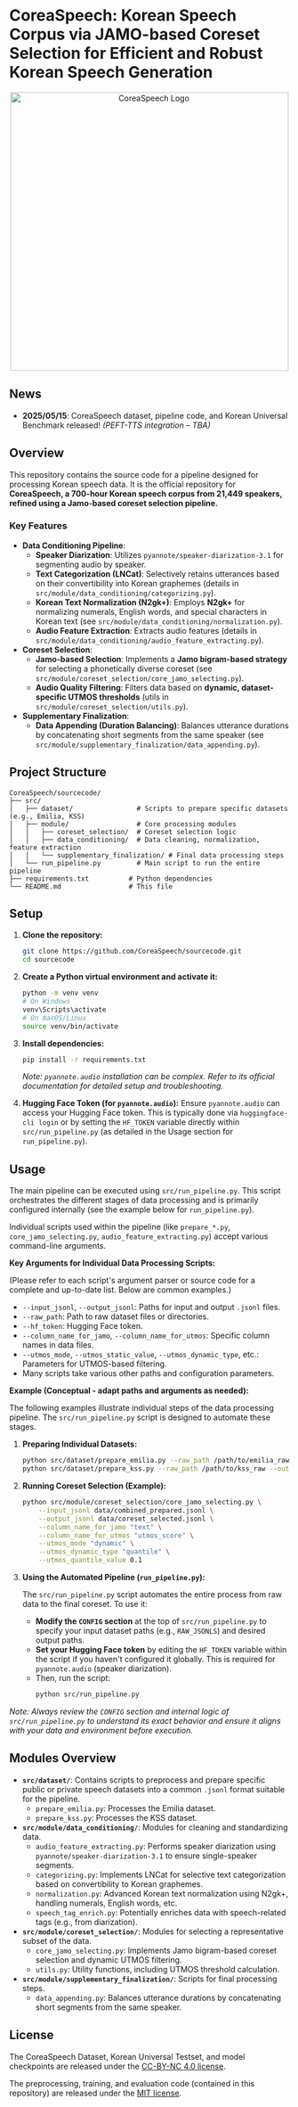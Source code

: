 # CoreaSpeech: Korean Speech Corpus via JAMO-based Coreset Selection for Efficient and Robust Korean Speech Generation

<div align="center">
  <img width="500px" src="./assets/coreaspeech_logo.png" alt="CoreaSpeech Logo">
</div>

## News
- **2025/05/15**: CoreaSpeech dataset, pipeline code, and Korean Universal Benchmark released! *(PEFT-TTS integration – TBA)*

## Overview
This repository contains the source code for a pipeline designed for processing Korean speech data. It is the official repository for **CoreaSpeech, a 700-hour Korean speech corpus from 21,449 speakers, refined using a Jamo-based coreset selection pipeline.**

### Key Features
- **Data Conditioning Pipeline**:
    - **Speaker Diarization**: Utilizes `pyannote/speaker-diarization-3.1` for segmenting audio by speaker.
    - **Text Categorization (LNCat)**: Selectively retains utterances based on their convertibility into Korean graphemes (details in `src/module/data_conditioning/categorizing.py`).
    - **Korean Text Normalization (N2gk+)**: Employs **N2gk+** for normalizing numerals, English words, and special characters in Korean text (see `src/module/data_conditioning/normalization.py`).
    - **Audio Feature Extraction**: Extracts audio features (details in `src/module/data_conditioning/audio_feature_extracting.py`).
- **Coreset Selection**:
    - **Jamo-based Selection**: Implements a **Jamo bigram-based strategy** for selecting a phonetically diverse coreset (see `src/module/coreset_selection/core_jamo_selecting.py`).
    - **Audio Quality Filtering**: Filters data based on **dynamic, dataset-specific UTMOS thresholds** (utils in `src/module/coreset_selection/utils.py`).
- **Supplementary Finalization**:
    - **Data Appending (Duration Balancing)**: Balances utterance durations by concatenating short segments from the same speaker (see `src/module/supplementary_finalization/data_appending.py`).

## Project Structure

```
CoreaSpeech/sourcecode/
├── src/
│   ├── dataset/                # Scripts to prepare specific datasets (e.g., Emilia, KSS)
│   ├── module/                 # Core processing modules
│   │   ├── coreset_selection/  # Coreset selection logic
│   │   ├── data_conditioning/  # Data cleaning, normalization, feature extraction
│   │   └── supplementary_finalization/ # Final data processing steps
│   └── run_pipeline.py         # Main script to run the entire pipeline
├── requirements.txt          # Python dependencies
└── README.md                 # This file
```

## Setup

1.  **Clone the repository:**
    ```bash
    git clone https://github.com/CoreaSpeech/sourcecode.git
    cd sourcecode
    ```

2.  **Create a Python virtual environment and activate it:**
    ```bash
    python -m venv venv
    # On Windows
    venv\Scripts\activate
    # On macOS/Linux
    source venv/bin/activate
    ```

3.  **Install dependencies:**
    ```bash
    pip install -r requirements.txt
    ```
    *Note: `pyannote.audio` installation can be complex. Refer to its official documentation for detailed setup and troubleshooting.*

4.  **Hugging Face Token (for `pyannote.audio`):**
    Ensure `pyannote.audio` can access your Hugging Face token. This is typically done via `huggingface-cli login` or by setting the `HF_TOKEN` variable directly within `src/run_pipeline.py` (as detailed in the Usage section for `run_pipeline.py`).

## Usage

The main pipeline can be executed using `src/run_pipeline.py`. This script orchestrates the different stages of data processing and is primarily configured internally (see the example below for `run_pipeline.py`).

Individual scripts used within the pipeline (like `prepare_*.py`, `core_jamo_selecting.py`, `audio_feature_extracting.py`) accept various command-line arguments.

**Key Arguments for Individual Data Processing Scripts:**

(Please refer to each script's argument parser or source code for a complete and up-to-date list. Below are common examples.)

*   `--input_jsonl`, `--output_jsonl`: Paths for input and output `.jsonl` files.
*   `--raw_path`: Path to raw dataset files or directories.
*   `--hf_token`: Hugging Face token.
*   `--column_name_for_jamo`, `--column_name_for_utmos`: Specific column names in data files.
*   `--utmos_mode`, `--utmos_static_value`, `--utmos_dynamic_type`, etc.: Parameters for UTMOS-based filtering.
*   Many scripts take various other paths and configuration parameters.

**Example (Conceptual - adapt paths and arguments as needed):**

The following examples illustrate individual steps of the data processing pipeline. The `src/run_pipeline.py` script is designed to automate these stages.

1.  **Preparing Individual Datasets:**
    ```bash
    python src/dataset/prepare_emilia.py --raw_path /path/to/emilia_raw --output_jsonl data/emilia_prepared.jsonl
    python src/dataset/prepare_kss.py --raw_path /path/to/kss_raw --output_jsonl data/kss_prepared.jsonl
    ```

2.  **Running Coreset Selection (Example):**
    ```bash
    python src/module/coreset_selection/core_jamo_selecting.py \
        --input_jsonl data/combined_prepared.jsonl \
        --output_jsonl data/coreset_selected.jsonl \
        --column_name_for_jamo "text" \
        --column_name_for_utmos "utmos_score" \
        --utmos_mode "dynamic" \
        --utmos_dynamic_type "quantile" \
        --utmos_quantile_value 0.1
    ```

3.  **Using the Automated Pipeline (`run_pipeline.py`):**

    The `src/run_pipeline.py` script automates the entire process from raw data to the final coreset. To use it:
    *   **Modify the `CONFIG` section** at the top of `src/run_pipeline.py` to specify your input dataset paths (e.g., `RAW_JSONLS`) and desired output paths.
    *   **Set your Hugging Face token** by editing the `HF_TOKEN` variable within the script if you haven't configured it globally. This is required for `pyannote.audio` (speaker diarization).
    *   Then, run the script:
        ```bash
        python src/run_pipeline.py
        ```

*Note: Always review the `CONFIG` section and internal logic of `src/run_pipeline.py` to understand its exact behavior and ensure it aligns with your data and environment before execution.*

## Modules Overview

*   **`src/dataset/`**: Contains scripts to preprocess and prepare specific public or private speech datasets into a common `.jsonl` format suitable for the pipeline.
    *   `prepare_emilia.py`: Processes the Emilia dataset.
    *   `prepare_kss.py`: Processes the KSS dataset.
*   **`src/module/data_conditioning/`**: Modules for cleaning and standardizing data.
    *   `audio_feature_extracting.py`: Performs speaker diarization using `pyannote/speaker-diarization-3.1` to ensure single-speaker segments.
    *   `categorizing.py`: Implements LNCat for selective text categorization based on convertibility to Korean graphemes.
    *   `normalization.py`: Advanced Korean text normalization using N2gk+, handling numerals, English words, etc.
    *   `speech_tag_enrich.py`: Potentially enriches data with speech-related tags (e.g., from diarization).
*   **`src/module/coreset_selection/`**: Modules for selecting a representative subset of the data.
    *   `core_jamo_selecting.py`: Implements Jamo bigram-based coreset selection and dynamic UTMOS filtering.
    *   `utils.py`: Utility functions, including UTMOS threshold calculation.
*   **`src/module/supplementary_finalization/`**: Scripts for final processing steps.
    *   `data_appending.py`: Balances utterance durations by concatenating short segments from the same speaker.

## License

The CoreaSpeech Dataset, Korean Universal Testset, and model checkpoints are released under the [CC-BY-NC 4.0 license](https://creativecommons.org/licenses/by-nc/4.0/).

The preprocessing, training, and evaluation code (contained in this repository) are released under the [MIT license](https://opensource.org/licenses/MIT).

<!--
## TODO

*   [ ] Finalize and document the exact flow of `run_pipeline.py`.
*   [ ] Add comprehensive unit tests for each module.
*   [ ] Provide a clear `config.yaml` or argument structure for all customizable parameters.
*   [x] Add a suitable open-source license.
*   [ ] Include more detailed examples of how to run the pipeline with sample data (if possible).
*   [ ] Refine `requirements.txt` with specific, tested versions for all libraries.

---
-->
